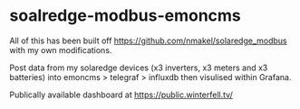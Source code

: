 # soalredge-modbus-emoncms

All of this has been built off https://github.com/nmakel/solaredge_modbus with my own modifications.

Post data from my solaredge devices (x3 inverters, x3 meters and x3 batteries) into emoncms > telegraf > influxdb then visulised within Grafana.

Publically available dashboard at https://public.winterfell.tv/
